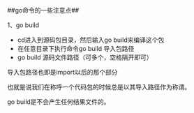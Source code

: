 ##go命令的一些注意点##

1、go build

* cd进入到源码包目录，然后输入go build来编译这个包
* 在任意目录下执行命令go build  导入包路径
* go build  源码文件路径（可多个，空格隔开即可）

导入包路径也即是import以后的那个部分

也就是说我们在称呼一个代码包的时候总是以其导入路径作为称谓。

go build是不会产生任何结果文件的。

